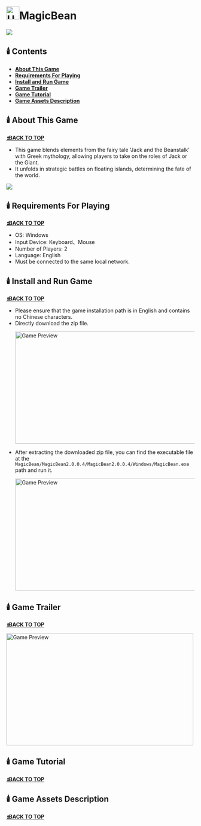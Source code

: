 # <img src="https://rocky-allspice-628.notion.site/image/https%3A%2F%2Fprod-files-secure.s3.us-west-2.amazonaws.com%2F29dc6b77-cc77-4dce-b299-866d6ff7c824%2F499636d3-36ec-49fc-bf74-10eff0441624%2FUnrealGameLogo_(125x125).png?table=block&id=bab6857d-de95-46b5-8f5e-db5140974b5d&spaceId=29dc6b77-cc77-4dce-b299-866d6ff7c824&width=250&userId=&cache=v2" alt="Unreal Game Logo" width="35" height="35">MagicBean <a name="Top-Title"></a>
![](https://rocky-allspice-628.notion.site/image/https%3A%2F%2Fprod-files-secure.s3.us-west-2.amazonaws.com%2F29dc6b77-cc77-4dce-b299-866d6ff7c824%2Faaa229a7-f517-41a2-80da-4071b1271008%2FMagicBeanSplash.png?table=block&id=00d128cf-01df-4398-b7ac-86e3a3c824e9&spaceId=29dc6b77-cc77-4dce-b299-866d6ff7c824&width=2000&userId=&cache=v2)
## 🕯️ Contents <a name="Contents-Title"></a>
* **[About This Game](#Description-Title)**
* **[Requirements For Playing](#Require-Title)**
* **[Install and Run Game](#Install-Title)**
* **[Game Trailer](#Trailer-Title)**
* **[Game Tutorial](#Tutorial-Title)**
* **[Game Assets Description](#Asset-Title)**
  
<a name="Description-Title"></a>
## 🕯️ About This Game 
**[⏫BACK TO TOP](#Top-Title)**
* This game blends elements from the fairy tale 'Jack and the Beanstalk' with Greek mythology, allowing players to take on the roles of Jack or the Giant. 
* It unfolds in strategic battles on floating islands, determining the fate of the world.

![](https://file.notion.so/f/f/29dc6b77-cc77-4dce-b299-866d6ff7c824/3d6778d8-3fed-452d-8290-cc2c66702276/DescriptionIMG.png?id=655d219c-e462-40bb-803a-74cfe57190ed&table=block&spaceId=29dc6b77-cc77-4dce-b299-866d6ff7c824&expirationTimestamp=1715832000000&signature=XI1cG2vce-Pa4i6cMew3Tm8d8WAvPM-BSVS76TbiSjU&downloadName=DescriptionIMG.png)
<a name="Require-Title"></a>
## 🕯️ Requirements For Playing 
**[⏫BACK TO TOP](#Top-Title)**
  * OS: Windows
  * Input Device: Keyboard、Mouse
  * Number of Players: 2
  * Language: English
  * Must be connected to the same local network.

<a name="Install-Title"></a>
## 🕯️ Install and Run Game 
**[⏫BACK TO TOP](#Top-Title)**
* Please ensure that the game installation path is in English and contains no Chinese characters.
* Directly download the zip file.
  <p align="left">
    <a>
      <img src="https://rocky-allspice-628.notion.site/image/https%3A%2F%2Fprod-files-secure.s3.us-west-2.amazonaws.com%2F29dc6b77-cc77-4dce-b299-866d6ff7c824%2F8f120129-5860-4249-a531-96f0b797dec6%2FTutorial(1).png?table=block&id=ae525dcd-2de2-48c7-8570-5a3e3961f903&spaceId=29dc6b77-cc77-4dce-b299-866d6ff7c824&width=2000&userId=&cache=v2" width="500" height="300" alt="Game Preview">
    </a>
  </p>
* After extracting the downloaded zip file, you can find the executable file at the ``MagicBean/MagicBean2.0.0.4/MagicBean2.0.0.4/Windows/MagicBean.exe`` path and run it.
  <p align="left">
    <a>
      <img src="https://rocky-allspice-628.notion.site/image/https%3A%2F%2Fprod-files-secure.s3.us-west-2.amazonaws.com%2F29dc6b77-cc77-4dce-b299-866d6ff7c824%2Fd66f2951-5c9c-46b3-bd4c-5d873dd9114d%2FTutorial(2).png?table=block&id=c52cad54-eac5-45bd-aadf-9595cb36e027&spaceId=29dc6b77-cc77-4dce-b299-866d6ff7c824&width=2000&userId=&cache=v2" width="500" height="300" alt="Game Preview">
    </a>
  </p>
<a name="Trailer-Title"></a>
## 🕯️ Game Trailer 
**[⏫BACK TO TOP](#Top-Title)**
<p align="left">
  <a href="https://youtu.be/jOlzxBTxuZg?si=ZdTqOCf6b9-mu6jg">
    <img src="https://rocky-allspice-628.notion.site/image/https%3A%2F%2Fprod-files-secure.s3.us-west-2.amazonaws.com%2F29dc6b77-cc77-4dce-b299-866d6ff7c824%2Fa55fe535-0e08-4f5b-be4a-36ae45cf4285%2FMagicBeanYoutubeIMG.png?table=block&id=ced9cf69-0a76-450b-b2ed-f4f35281235e&spaceId=29dc6b77-cc77-4dce-b299-866d6ff7c824&width=1920&userId=&cache=v2" width="500" height="300" alt="Game Preview">
  </a>
</p>



<a name="Tutorial-Title"></a>
## 🕯️ Game Tutorial 
**[⏫BACK TO TOP](#Top-Title)**

<a name="Asset-Title"></a>
## 🕯️ Game Assets Description 
**[⏫BACK TO TOP](#Top-Title)**
